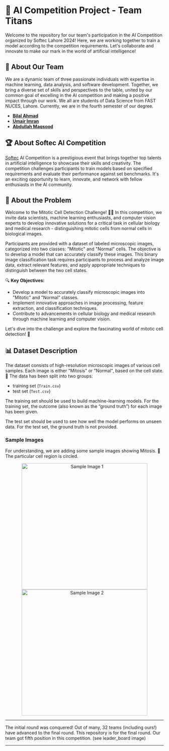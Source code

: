 # 🚀 AI Competition Project - Team Titans

Welcome to the repository for our team's participation in the AI Competition organized by Softec Lahore 2024! Here, we are working together to train a model according to the competition requirements. Let's collaborate and innovate to make our mark in the world of artificial intelligence!

## 🤖 About Our Team

We are a dynamic team of three passionate individuals with expertise in machine learning, data analysis, and software development. Together, we bring a diverse set of skills and perspectives to the table, united by our common goal of excelling in the AI competition and making a positive impact through our work. We all are students of Data Science from FAST NUCES, Lahore. Currently, we are in the fourth semester of our degree.

- [**Bilal Ahmad**](https://github.com/ahmddbilall)
- [**Umair Imran**](https://github.com/umairimran)
- [**Abdullah Maqsood**](https://github.com/abdullah-2k3)

## 🏆 About Softec AI Competition

[Softec](https://softecnu.org) AI Competition is a prestigious event that brings together top talents in artificial intelligence to showcase their skills and creativity. The competition challenges participants to train models based on specified requirements and evaluate their performance against set benchmarks. It's an exciting opportunity to learn, innovate, and network with fellow enthusiasts in the AI community.
<br>


## 🧬 About the Problem

Welcome to the Mitotic Cell Detection Challenge! 🧫🔬 In this competition, we invite data scientists, machine learning enthusiasts, and computer vision experts to develop innovative solutions for a critical task in cellular biology and medical research - distinguishing mitotic cells from normal cells in biological images.

Participants are provided with a dataset of labeled microscopic images, categorized into two classes: "Mitotic" and "Normal" cells. The objective is to develop a model that can accurately classify these images. This binary image classification task requires participants to process and analyze image data, extract relevant features, and apply appropriate techniques to distinguish between the two cell states.

🔍 **Key Objectives:**
- Develop a model to accurately classify microscopic images into "Mitotic" and "Normal" classes.
- Implement innovative approaches in image processing, feature extraction, and classification techniques.
- Contribute to advancements in cellular biology and medical research through machine learning and computer vision.

Let's dive into the challenge and explore the fascinating world of mitotic cell detection! 🌟


## 📊 Dataset Description

The dataset consists of high-resolution microscopic images of various cell samples. Each image is either "Mitosis" or "Normal", based on the cell state. 🧬 The data has been split into two groups:

- training set (`Train.csv`)
- test set (`Test.csv`)

The training set should be used to build machine-learning models. For the training set, the outcome (also known as the “ground truth”) for each image has been given.

The test set should be used to see how well the model performs on unseen data. For the test set, the ground truth is not provided.

### Sample Images

For understanding, we are adding some sample images showing Mitosis. 📸 The particular cell region is circled.

<div align="center">
  <img src="https://github.com/ahmddbilall/AI_Competition_Softec/assets/138764971/975f4bd0-cdeb-482a-bcf8-14060fccb8ad" alt="Sample Image 1" width="400" />

  <img src="https://github.com/ahmddbilall/AI_Competition_Softec/assets/138764971/4a0fffd8-8b8d-418e-a6b8-ca9d17868d87" alt="Sample Image 2" width="400" />
</div>



---

The initial round was conquered!  Out of many, 32 teams (including ours!) have advanced to the final round. This repository is for the final round. Our team got fifth position in this competition. (see leader_board image)

---
